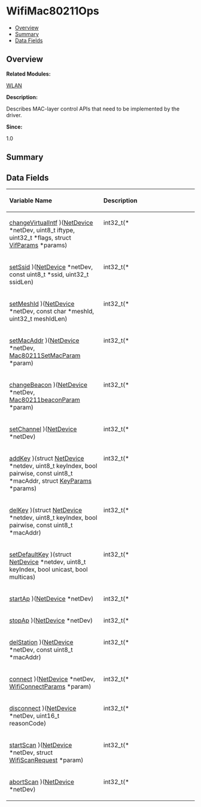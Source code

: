 # WifiMac80211Ops<a name="EN-US_TOPIC_0000001054598203"></a>

-   [Overview](#section99086567165636)
-   [Summary](#section52819345165636)
-   [Data Fields](#pub-attribs)

## **Overview**<a name="section99086567165636"></a>

**Related Modules:**

[WLAN](wlan.md)

**Description:**

Describes MAC-layer control APIs that need to be implemented by the driver. 

**Since:**

1.0

## **Summary**<a name="section52819345165636"></a>

## Data Fields<a name="pub-attribs"></a>

<a name="table215476271165636"></a>
<table><thead align="left"><tr id="row1191406100165636"><th class="cellrowborder" valign="top" width="50%" id="mcps1.1.3.1.1"><p id="p1810780246165636"><a name="p1810780246165636"></a><a name="p1810780246165636"></a>Variable Name</p>
</th>
<th class="cellrowborder" valign="top" width="50%" id="mcps1.1.3.1.2"><p id="p1677734765165636"><a name="p1677734765165636"></a><a name="p1677734765165636"></a>Description</p>
</th>
</tr>
</thead>
<tbody><tr id="row1572516044165636"><td class="cellrowborder" valign="top" width="50%" headers="mcps1.1.3.1.1 "><p id="p1752954997165636"><a name="p1752954997165636"></a><a name="p1752954997165636"></a><a href="wlan.md#ga0a4446bf704b9f4b673f68ff97002b1b">changeVirtualIntf</a> )(<a href="netdevice.md">NetDevice</a> *netDev, uint8_t iftype, uint32_t *flags, struct <a href="vifparams.md">VifParams</a> *params)</p>
</td>
<td class="cellrowborder" valign="top" width="50%" headers="mcps1.1.3.1.2 "><p id="p476947643165636"><a name="p476947643165636"></a><a name="p476947643165636"></a>int32_t(* </p>
</td>
</tr>
<tr id="row1209820239165636"><td class="cellrowborder" valign="top" width="50%" headers="mcps1.1.3.1.1 "><p id="p1570626825165636"><a name="p1570626825165636"></a><a name="p1570626825165636"></a><a href="wlan.md#ga519c91a244639e25a8c604e284486873">setSsid</a> )(<a href="netdevice.md">NetDevice</a> *netDev, const uint8_t *ssid, uint32_t ssidLen)</p>
</td>
<td class="cellrowborder" valign="top" width="50%" headers="mcps1.1.3.1.2 "><p id="p1436402665165636"><a name="p1436402665165636"></a><a name="p1436402665165636"></a>int32_t(* </p>
</td>
</tr>
<tr id="row1951579376165636"><td class="cellrowborder" valign="top" width="50%" headers="mcps1.1.3.1.1 "><p id="p724877794165636"><a name="p724877794165636"></a><a name="p724877794165636"></a><a href="wlan.md#ga37e19745783d5dbf8439b9f1f89ca6f5">setMeshId</a> )(<a href="netdevice.md">NetDevice</a> *netDev, const char *meshId, uint32_t meshIdLen)</p>
</td>
<td class="cellrowborder" valign="top" width="50%" headers="mcps1.1.3.1.2 "><p id="p1382109685165636"><a name="p1382109685165636"></a><a name="p1382109685165636"></a>int32_t(* </p>
</td>
</tr>
<tr id="row1624077801165636"><td class="cellrowborder" valign="top" width="50%" headers="mcps1.1.3.1.1 "><p id="p1274402769165636"><a name="p1274402769165636"></a><a name="p1274402769165636"></a><a href="wlan.md#ga177446df24b19e4ddca32e9719d6fe8e">setMacAddr</a> )(<a href="netdevice.md">NetDevice</a> *netDev, <a href="wlan.md#ga85f7d8a3795887f090e0a6439b1df6e1">Mac80211SetMacParam</a> *param)</p>
</td>
<td class="cellrowborder" valign="top" width="50%" headers="mcps1.1.3.1.2 "><p id="p665558411165636"><a name="p665558411165636"></a><a name="p665558411165636"></a>int32_t(* </p>
</td>
</tr>
<tr id="row185425948165636"><td class="cellrowborder" valign="top" width="50%" headers="mcps1.1.3.1.1 "><p id="p337956938165636"><a name="p337956938165636"></a><a name="p337956938165636"></a><a href="wlan.md#ga833043e11a73c8f53cb918e25715939e">changeBeacon</a> )(<a href="netdevice.md">NetDevice</a> *netDev, <a href="mac80211beaconparam.md">Mac80211beaconParam</a> *param)</p>
</td>
<td class="cellrowborder" valign="top" width="50%" headers="mcps1.1.3.1.2 "><p id="p2041361120165636"><a name="p2041361120165636"></a><a name="p2041361120165636"></a>int32_t(* </p>
</td>
</tr>
<tr id="row321303955165636"><td class="cellrowborder" valign="top" width="50%" headers="mcps1.1.3.1.1 "><p id="p502452907165636"><a name="p502452907165636"></a><a name="p502452907165636"></a><a href="wlan.md#ga166ca94a9482995f3e1f58263eeeed02">setChannel</a> )(<a href="netdevice.md">NetDevice</a> *netDev)</p>
</td>
<td class="cellrowborder" valign="top" width="50%" headers="mcps1.1.3.1.2 "><p id="p272227747165636"><a name="p272227747165636"></a><a name="p272227747165636"></a>int32_t(* </p>
</td>
</tr>
<tr id="row137196167165636"><td class="cellrowborder" valign="top" width="50%" headers="mcps1.1.3.1.1 "><p id="p194154850165636"><a name="p194154850165636"></a><a name="p194154850165636"></a><a href="wlan.md#ga367902162f25b7b4c5b80372bb6a81f2">addKey</a> )(struct <a href="netdevice.md">NetDevice</a> *netdev, uint8_t keyIndex, bool pairwise, const uint8_t *macAddr, struct <a href="keyparams.md">KeyParams</a> *params)</p>
</td>
<td class="cellrowborder" valign="top" width="50%" headers="mcps1.1.3.1.2 "><p id="p1732039493165636"><a name="p1732039493165636"></a><a name="p1732039493165636"></a>int32_t(* </p>
</td>
</tr>
<tr id="row468213242165636"><td class="cellrowborder" valign="top" width="50%" headers="mcps1.1.3.1.1 "><p id="p1220588029165636"><a name="p1220588029165636"></a><a name="p1220588029165636"></a><a href="wlan.md#ga7edb052049a9420b938085322c6a0418">delKey</a> )(struct <a href="netdevice.md">NetDevice</a> *netdev, uint8_t keyIndex, bool pairwise, const uint8_t *macAddr)</p>
</td>
<td class="cellrowborder" valign="top" width="50%" headers="mcps1.1.3.1.2 "><p id="p495161692165636"><a name="p495161692165636"></a><a name="p495161692165636"></a>int32_t(* </p>
</td>
</tr>
<tr id="row495429290165636"><td class="cellrowborder" valign="top" width="50%" headers="mcps1.1.3.1.1 "><p id="p160457882165636"><a name="p160457882165636"></a><a name="p160457882165636"></a><a href="wlan.md#gae4e2e0af8777ab0bae98b1816664bddc">setDefaultKey</a> )(struct <a href="netdevice.md">NetDevice</a> *netdev, uint8_t keyIndex, bool unicast, bool multicas)</p>
</td>
<td class="cellrowborder" valign="top" width="50%" headers="mcps1.1.3.1.2 "><p id="p62214489165636"><a name="p62214489165636"></a><a name="p62214489165636"></a>int32_t(* </p>
</td>
</tr>
<tr id="row1067289015165636"><td class="cellrowborder" valign="top" width="50%" headers="mcps1.1.3.1.1 "><p id="p1777658828165636"><a name="p1777658828165636"></a><a name="p1777658828165636"></a><a href="wlan.md#ga203437a6b1d66758f2217f7154ce1210">startAp</a> )(<a href="netdevice.md">NetDevice</a> *netDev)</p>
</td>
<td class="cellrowborder" valign="top" width="50%" headers="mcps1.1.3.1.2 "><p id="p1199601327165636"><a name="p1199601327165636"></a><a name="p1199601327165636"></a>int32_t(* </p>
</td>
</tr>
<tr id="row1074757572165636"><td class="cellrowborder" valign="top" width="50%" headers="mcps1.1.3.1.1 "><p id="p90196678165636"><a name="p90196678165636"></a><a name="p90196678165636"></a><a href="wlan.md#gaf30acc8bd9ecd9bffbc46f423423266e">stopAp</a> )(<a href="netdevice.md">NetDevice</a> *netDev)</p>
</td>
<td class="cellrowborder" valign="top" width="50%" headers="mcps1.1.3.1.2 "><p id="p719653098165636"><a name="p719653098165636"></a><a name="p719653098165636"></a>int32_t(* </p>
</td>
</tr>
<tr id="row1034286684165636"><td class="cellrowborder" valign="top" width="50%" headers="mcps1.1.3.1.1 "><p id="p1669146170165636"><a name="p1669146170165636"></a><a name="p1669146170165636"></a><a href="wlan.md#ga974552db5307795e70d5868edccecc1c">delStation</a> )(<a href="netdevice.md">NetDevice</a> *netDev, const uint8_t *macAddr)</p>
</td>
<td class="cellrowborder" valign="top" width="50%" headers="mcps1.1.3.1.2 "><p id="p2110710247165636"><a name="p2110710247165636"></a><a name="p2110710247165636"></a>int32_t(* </p>
</td>
</tr>
<tr id="row931613996165636"><td class="cellrowborder" valign="top" width="50%" headers="mcps1.1.3.1.1 "><p id="p1307484082165636"><a name="p1307484082165636"></a><a name="p1307484082165636"></a><a href="wlan.md#ga9f26a0c3e31e1b57cc8b357964cce3db">connect</a> )(<a href="netdevice.md">NetDevice</a> *netDev, <a href="wificonnectparams.md">WifiConnectParams</a> *param)</p>
</td>
<td class="cellrowborder" valign="top" width="50%" headers="mcps1.1.3.1.2 "><p id="p707423443165636"><a name="p707423443165636"></a><a name="p707423443165636"></a>int32_t(* </p>
</td>
</tr>
<tr id="row1524680917165636"><td class="cellrowborder" valign="top" width="50%" headers="mcps1.1.3.1.1 "><p id="p841953125165636"><a name="p841953125165636"></a><a name="p841953125165636"></a><a href="wlan.md#ga558d3d417f465ca592dc94c3040b2d1f">disconnect</a> )(<a href="netdevice.md">NetDevice</a> *netDev, uint16_t reasonCode)</p>
</td>
<td class="cellrowborder" valign="top" width="50%" headers="mcps1.1.3.1.2 "><p id="p282865874165636"><a name="p282865874165636"></a><a name="p282865874165636"></a>int32_t(* </p>
</td>
</tr>
<tr id="row355472563165636"><td class="cellrowborder" valign="top" width="50%" headers="mcps1.1.3.1.1 "><p id="p1174924538165636"><a name="p1174924538165636"></a><a name="p1174924538165636"></a><a href="wlan.md#ga259da70c25a528287c433af2f7bcf530">startScan</a> )(<a href="netdevice.md">NetDevice</a> *netDev, struct <a href="wifiscanrequest.md">WifiScanRequest</a> *param)</p>
</td>
<td class="cellrowborder" valign="top" width="50%" headers="mcps1.1.3.1.2 "><p id="p1828550624165636"><a name="p1828550624165636"></a><a name="p1828550624165636"></a>int32_t(* </p>
</td>
</tr>
<tr id="row94470439165636"><td class="cellrowborder" valign="top" width="50%" headers="mcps1.1.3.1.1 "><p id="p1210951849165636"><a name="p1210951849165636"></a><a name="p1210951849165636"></a><a href="wlan.md#gab870d8100c1c9cb60b27c75a44bb30d4">abortScan</a> )(<a href="netdevice.md">NetDevice</a> *netDev)</p>
</td>
<td class="cellrowborder" valign="top" width="50%" headers="mcps1.1.3.1.2 "><p id="p470741226165636"><a name="p470741226165636"></a><a name="p470741226165636"></a>int32_t(* </p>
</td>
</tr>
</tbody>
</table>

